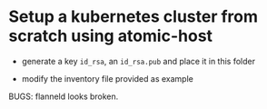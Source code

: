 # Setup a kubernetes cluster from scratch using atomic-host 

- generate a key `id_rsa`, an `id_rsa.pub` and place it in this folder

- modify the inventory file provided as example

BUGS: flanneld looks broken.
